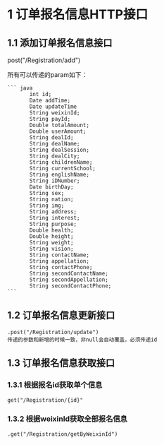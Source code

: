 # 1 订单报名信息HTTP接口
## 1.1 添加订单报名信息接口
   post("/Registration/add")

   所有可以传递的param如下：

    ``` java
           int id;
           Date addTime;
           Date updateTime
           String weixinId;
           String payId;
           Double totalAmount;
           Double userAmount;
           String dealId;
           String dealName;
           String dealSession;
           String dealCity;
           String childrenName;
           String currentSchool;
           String englishName;
           String iDNumber;
           Date birthDay;
           String sex;
           String nation;
           String img;
           String address;
           String interest;
           String purpose;
           Double health;
           Double height;
           String weight;
           String vision;
           String contactName;
           String appellation;
           String contactPhone;
           String secondContactName;
           String secondAppellation;
           String secondContactPhone;
    ```

## 1.2 订单报名信息更新接口
    .post("/Registration/update")
    传递的参数和新增的时候一致，非null会自动覆盖，必须传递id


## 1.3 订单报名信息获取接口
### 1.3.1 根据报名id获取单个信息
    get("/Registration/{id}"
### 1.3.2 根据weixinId获取全部报名信息
    .get("/Registration/getByWeixinId")


